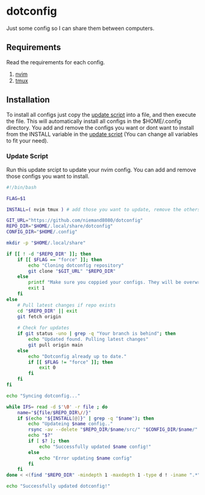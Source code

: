 # dotconfig

Just some config so I can share them between computers.

## Requirements

Read the requirements for each config.

1. [nvim](https://github.com/niemand8080/dotconfig/blob/main/nvim/NVIM.md)
2. [tmux](https://github.com/niemand8080/dotconfig/blob/main/tmux/TMUX.md)

## Installation

To install all configs just copy the [update script](https://github.com/niemand8080/dotconfig?tab=readme-ov-file#update-script) into a file, and then execute the file. This will automatically install all configs in the $HOME/.config directory.
You add and remove the configs you want or dont want to install from the INSTALL variable in the [update script](https://github.com/niemand8080/dotconfig?tab=readme-ov-file#update-script) (You can change all variables to fit your need).

### Update Script

Run this update srcipt to update your nvim config. You can add and remove those configs you want to install.

```bash
#!/bin/bash

FLAG=$1

INSTALL=( nvim tmux ) # add those you want to update, remove the others

GIT_URL="https://github.com/niemand8080/dotconfig"
REPO_DIR="$HOME/.local/share/dotconfig"
CONFIG_DIR="$HOME/.config"

mkdir -p "$HOME/.local/share"

if [[ ! -d "$REPO_DIR" ]]; then
    if [[ $FLAG == "force" ]]; then
        echo "Cloning dotconfig repository"
        git clone "$GIT_URL" "$REPO_DIR"
    else
        printf "Make sure you coppied your configs. They will be overwritten.\nRun the script with a \"force\" parameter.\nExample: ./update-dotconf.sh force\n"
        exit 1
    fi
else
    # Pull latest changes if repo exists
    cd "$REPO_DIR" || exit
    git fetch origin
    
    # Check for updates
    if git status -uno | grep -q "Your branch is behind"; then
        echo "Updated found. Pulling latest changes"
        git pull origin main
    else 
        echo "Dotconfig already up to date."
        if [[ $FLAG != "force" ]]; then
            exit 0
        fi
    fi
fi

echo "Syncing dotconfig..."

while IFS= read -d $'\0' -r file ; do 
    name="${file/$REPO_DIR\//}"
    if $(echo "${INSTALL[@]}" | grep -q "$name"); then
        echo "Updateing $name config.."
        rsync -av --delete "$REPO_DIR/$name/src/" "$CONFIG_DIR/$name/"
        echo "$?"
        if [ $? ]; then
            echo "Successfully updated $name config!"
        else
            echo "Error updating $name config"
        fi
    fi
done < <(find "$REPO_DIR" -mindepth 1 -maxdepth 1 -type d ! -iname ".*" -print0)

echo "Successfully updated dotconfig!"
```
